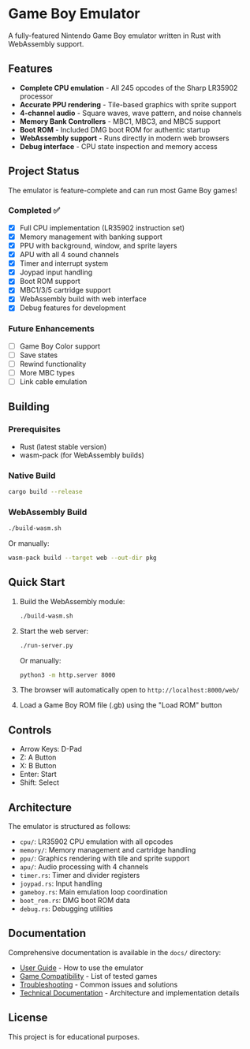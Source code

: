 # Game Boy Emulator

A fully-featured Nintendo Game Boy emulator written in Rust with WebAssembly support.

## Features

- **Complete CPU emulation** - All 245 opcodes of the Sharp LR35902 processor
- **Accurate PPU rendering** - Tile-based graphics with sprite support
- **4-channel audio** - Square waves, wave pattern, and noise channels
- **Memory Bank Controllers** - MBC1, MBC3, and MBC5 support
- **Boot ROM** - Included DMG boot ROM for authentic startup
- **WebAssembly support** - Runs directly in modern web browsers
- **Debug interface** - CPU state inspection and memory access

## Project Status

The emulator is feature-complete and can run most Game Boy games!

### Completed ✅
- [x] Full CPU implementation (LR35902 instruction set)
- [x] Memory management with banking support
- [x] PPU with background, window, and sprite layers
- [x] APU with all 4 sound channels
- [x] Timer and interrupt system
- [x] Joypad input handling
- [x] Boot ROM support
- [x] MBC1/3/5 cartridge support
- [x] WebAssembly build with web interface
- [x] Debug features for development

### Future Enhancements
- [ ] Game Boy Color support
- [ ] Save states
- [ ] Rewind functionality
- [ ] More MBC types
- [ ] Link cable emulation

## Building

### Prerequisites

- Rust (latest stable version)
- wasm-pack (for WebAssembly builds)

### Native Build

```bash
cargo build --release
```

### WebAssembly Build

```bash
./build-wasm.sh
```

Or manually:

```bash
wasm-pack build --target web --out-dir pkg
```

## Quick Start

1. Build the WebAssembly module:
   ```bash
   ./build-wasm.sh
   ```

2. Start the web server:
   ```bash
   ./run-server.py
   ```
   
   Or manually:
   ```bash
   python3 -m http.server 8000
   ```

3. The browser will automatically open to `http://localhost:8000/web/`

4. Load a Game Boy ROM file (.gb) using the "Load ROM" button

## Controls

- Arrow Keys: D-Pad
- Z: A Button
- X: B Button
- Enter: Start
- Shift: Select

## Architecture

The emulator is structured as follows:

- `cpu/`: LR35902 CPU emulation with all opcodes
- `memory/`: Memory management and cartridge handling
- `ppu/`: Graphics rendering with tile and sprite support
- `apu/`: Audio processing with 4 channels
- `timer.rs`: Timer and divider registers
- `joypad.rs`: Input handling
- `gameboy.rs`: Main emulation loop coordination
- `boot_rom.rs`: DMG boot ROM data
- `debug.rs`: Debugging utilities

## Documentation

Comprehensive documentation is available in the `docs/` directory:

- [User Guide](docs/USER_GUIDE.md) - How to use the emulator
- [Game Compatibility](docs/COMPATIBILITY.md) - List of tested games
- [Troubleshooting](docs/TROUBLESHOOTING.md) - Common issues and solutions
- [Technical Documentation](docs/TECHNICAL.md) - Architecture and implementation details

## License

This project is for educational purposes.
